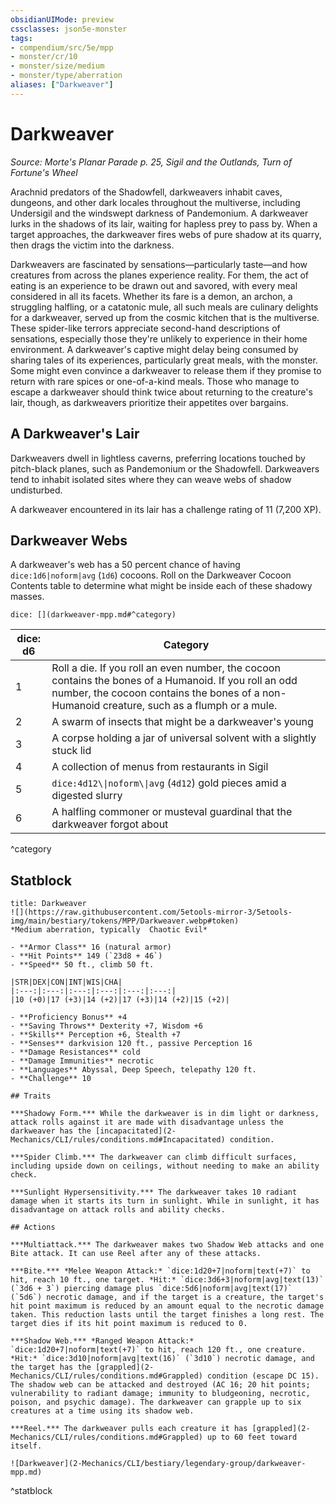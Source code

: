 ```yaml
---
obsidianUIMode: preview
cssclasses: json5e-monster
tags:
- compendium/src/5e/mpp
- monster/cr/10
- monster/size/medium
- monster/type/aberration
aliases: ["Darkweaver"]
---
```

# Darkweaver
*Source: Morte's Planar Parade p. 25, Sigil and the Outlands, Turn of Fortune's Wheel*  

Arachnid predators of the Shadowfell, darkweavers inhabit caves, dungeons, and other dark locales throughout the multiverse, including Undersigil and the windswept darkness of Pandemonium. A darkweaver lurks in the shadows of its lair, waiting for hapless prey to pass by. When a target approaches, the darkweaver fires webs of pure shadow at its quarry, then drags the victim into the darkness.

Darkweavers are fascinated by sensations—particularly taste—and how creatures from across the planes experience reality. For them, the act of eating is an experience to be drawn out and savored, with every meal considered in all its facets. Whether its fare is a demon, an archon, a struggling halfling, or a catatonic mule, all such meals are culinary delights for a darkweaver, served up from the cosmic kitchen that is the multiverse. These spider-like terrors appreciate second-hand descriptions of sensations, especially those they're unlikely to experience in their home environment. A darkweaver's captive might delay being consumed by sharing tales of its experiences, particularly great meals, with the monster. Some might even convince a darkweaver to release them if they promise to return with rare spices or one-of-a-kind meals. Those who manage to escape a darkweaver should think twice about returning to the creature's lair, though, as darkweavers prioritize their appetites over bargains.

## A Darkweaver's Lair

Darkweavers dwell in lightless caverns, preferring locations touched by pitch-black planes, such as Pandemonium or the Shadowfell. Darkweavers tend to inhabit isolated sites where they can weave webs of shadow undisturbed.

A darkweaver encountered in its lair has a challenge rating of 11 (7,200 XP).

## Darkweaver Webs

A darkweaver's web has a 50 percent chance of having `dice:1d6|noform|avg` (`1d6`) cocoons. Roll on the Darkweaver Cocoon Contents table to determine what might be inside each of these shadowy masses.

`dice: [](darkweaver-mpp.md#^category)`

| dice: d6 | Category |
|----------|----------|
| 1 | Roll a die. If you roll an even number, the cocoon contains the bones of a Humanoid. If you roll an odd number, the cocoon contains the bones of a non-Humanoid creature, such as a flumph or a mule. |
| 2 | A swarm of insects that might be a darkweaver's young |
| 3 | A corpse holding a jar of universal solvent with a slightly stuck lid |
| 4 | A collection of menus from restaurants in Sigil |
| 5 | `dice:4d12\\|noform\\|avg` (`4d12`) gold pieces amid a digested slurry |
| 6 | A halfling commoner or musteval guardinal that the darkweaver forgot about |
^category

## Statblock

```ad-statblock
title: Darkweaver
![](https://raw.githubusercontent.com/5etools-mirror-3/5etools-img/main/bestiary/tokens/MPP/Darkweaver.webp#token)
*Medium aberration, typically  Chaotic Evil*

- **Armor Class** 16 (natural armor)
- **Hit Points** 149 (`23d8 + 46`)
- **Speed** 50 ft., climb 50 ft.

|STR|DEX|CON|INT|WIS|CHA|
|:---:|:---:|:---:|:---:|:---:|:---:|
|10 (+0)|17 (+3)|14 (+2)|17 (+3)|14 (+2)|15 (+2)|

- **Proficiency Bonus** +4
- **Saving Throws** Dexterity +7, Wisdom +6
- **Skills** Perception +6, Stealth +7
- **Senses** darkvision 120 ft., passive Perception 16
- **Damage Resistances** cold
- **Damage Immunities** necrotic
- **Languages** Abyssal, Deep Speech, telepathy 120 ft.
- **Challenge** 10

## Traits

***Shadowy Form.*** While the darkweaver is in dim light or darkness, attack rolls against it are made with disadvantage unless the darkweaver has the [incapacitated](2-Mechanics/CLI/rules/conditions.md#Incapacitated) condition.

***Spider Climb.*** The darkweaver can climb difficult surfaces, including upside down on ceilings, without needing to make an ability check.

***Sunlight Hypersensitivity.*** The darkweaver takes 10 radiant damage when it starts its turn in sunlight. While in sunlight, it has disadvantage on attack rolls and ability checks.

## Actions

***Multiattack.*** The darkweaver makes two Shadow Web attacks and one Bite attack. It can use Reel after any of these attacks.

***Bite.*** *Melee Weapon Attack:* `dice:1d20+7|noform|text(+7)` to hit, reach 10 ft., one target. *Hit:* `dice:3d6+3|noform|avg|text(13)` (`3d6 + 3`) piercing damage plus `dice:5d6|noform|avg|text(17)` (`5d6`) necrotic damage, and if the target is a creature, the target's hit point maximum is reduced by an amount equal to the necrotic damage taken. This reduction lasts until the target finishes a long rest. The target dies if its hit point maximum is reduced to 0.

***Shadow Web.*** *Ranged Weapon Attack:* `dice:1d20+7|noform|text(+7)` to hit, reach 120 ft., one creature. *Hit:* `dice:3d10|noform|avg|text(16)` (`3d10`) necrotic damage, and the target has the [grappled](2-Mechanics/CLI/rules/conditions.md#Grappled) condition (escape DC 15). The shadow web can be attacked and destroyed (AC 16; 20 hit points; vulnerability to radiant damage; immunity to bludgeoning, necrotic, poison, and psychic damage). The darkweaver can grapple up to six creatures at a time using its shadow web.

***Reel.*** The darkweaver pulls each creature it has [grappled](2-Mechanics/CLI/rules/conditions.md#Grappled) up to 60 feet toward itself.

![Darkweaver](2-Mechanics/CLI/bestiary/legendary-group/darkweaver-mpp.md)
```
^statblock